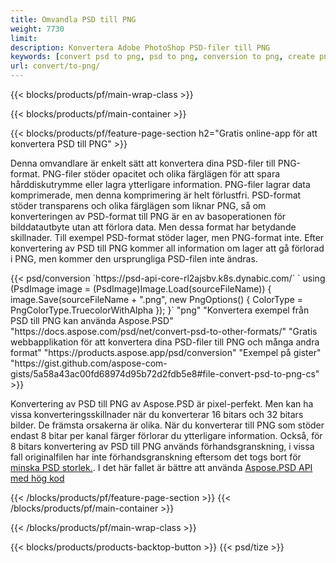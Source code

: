 ```yaml
---
title: Omvandla PSD till PNG
weight: 7730
limit: 
description: Konvertera Adobe PhotoShop PSD-filer till PNG
keywords: [convert psd to png, psd to png, conversion to png, create png from psd, print psd as png]
url: convert/to-png/
---
```


{{< blocks/products/pf/main-wrap-class >}}

{{< blocks/products/pf/main-container >}}

{{< blocks/products/pf/feature-page-section h2="Gratis online-app för att konvertera PSD till PNG" >}}
<p>Denna omvandlare är enkelt sätt att konvertera dina PSD-filer till PNG-format. PNG-filer stöder opacitet och olika färglägen för att spara hårddiskutrymme eller lagra ytterligare information. PNG-filer lagrar data komprimerade, men denna komprimering är helt förlustfri. PSD-format stöder transparens och olika färglägen som liknar PNG, så om konverteringen av PSD-format till PNG är en av basoperationen för bilddatautbyte utan att förlora data. Men dessa format har betydande skillnader. Till exempel PSD-format stöder lager, men PNG-format inte. Efter konvertering av PSD till PNG kommer all information om lager att gå förlorad i PNG, men kommer den ursprungliga PSD-filen inte ändras.</p>
{{< psd/conversion `https://psd-api-core-rl2ajsbv.k8s.dynabic.com/` 
`    using (PsdImage image = (PsdImage)Image.Load(sourceFileName))
    {
        image.Save(sourceFileName + ".png",  new PngOptions() {  ColorType = PngColorType.TruecolorWithAlpha });
    }` 
	"png" 
"Konvertera exempel från PSD till PNG kan använda Aspose.PSD"  "https://docs.aspose.com/psd/net/convert-psd-to-other-formats/" 
"Gratis webbapplikation för att konvertera dina PSD-filer till PNG och många andra format" "https://products.aspose.app/psd/conversion" 
"Exempel på gister" "https://gist.github.com/aspose-com-gists/5a58a43ac00fd68974d95b72d2fdb5e8#file-convert-psd-to-png-cs" >}}
<p>Konvertering av PSD till PNG av Aspose.PSD är pixel-perfekt. Men kan ha vissa konverteringsskillnader när du konverterar 16 bitars och 32 bitars bilder. De främsta orsakerna är olika. När du konverterar till PNG som stöder endast 8 bitar per kanal färger förlorar du ytterligare information. Också, för 8 bitars konvertering av PSD till PNG används förhandsgranskning, i vissa fall originalfilen har inte förhandsgranskning eftersom det togs bort för <a href="/psd/reduce-size">minska PSD storlek.</a>. I det här fallet är bättre att använda <a href="/psd">Aspose.PSD API med hög kod</a></p>
{{< /blocks/products/pf/feature-page-section >}}
{{< /blocks/products/pf/main-container >}}


{{< /blocks/products/pf/main-wrap-class >}}

{{< blocks/products/products-backtop-button >}}
{{< psd/tize >}}
